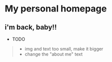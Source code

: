 # My personal homepage



## i'm back, baby!!


- TODO
>-  img and text too small, make it bigger
>- change the "about me" text
